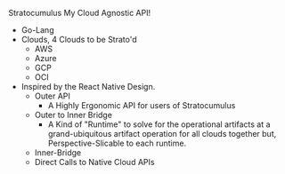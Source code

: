 
Stratocumulus
My Cloud Agnostic API!
   
   - Go-Lang
   - Clouds, 4 Clouds to be Strato'd
      - AWS
      - Azure
      - GCP
      - OCI
   - Inspired by the React Native Design.
      - Outer API 
         - A Highly Ergonomic API for users of Stratocumulus
      - Outer to Inner Bridge
         - A Kind of "Runtime" to solve for the operational artifacts at a 
           grand-ubiquitous artifact operation for all clouds together but, 
           Perspective-Slicable to each runtime. 
      - Inner-Bridge
      - Direct Calls to Native Cloud APIs

